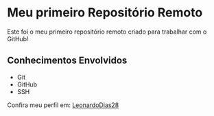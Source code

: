 # Meu primeiro Repositório Remoto

Este foi o meu primeiro repositório remoto criado para trabalhar com o GitHub!

## Conhecimentos Envolvidos

- Git
- GitHub
- SSH

Confira meu perfil em: [LeonardoDias28](https://github.com/LeonardoDias28)